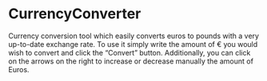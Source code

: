# CurrencyConverter
Currency conversion tool which easily converts euros to pounds with a very up-to-date exchange rate.
To use it simply write the amount of € you would wish to convert and click the “Convert” button.
Additionally, you can click on the arrows on the right to increase or decrease manually the amount of Euros.
